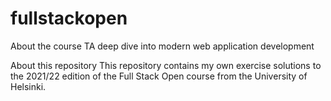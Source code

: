 # fullstackopen

About the course
TA deep dive into modern web application development

About this repository
This repository contains my own exercise solutions to the 2021/22 edition of the Full Stack Open course from the University of Helsinki.
